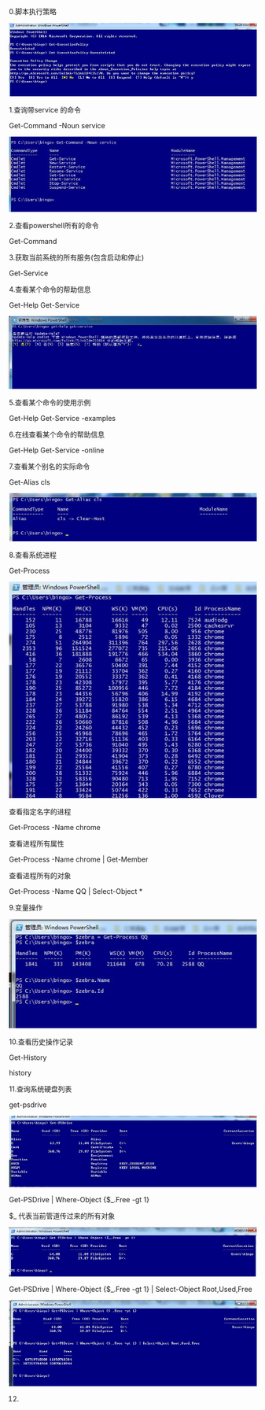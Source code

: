0.脚本执行策略

![image](./static/get-executionpolicy.jpg)

1.查询带service 的命令

Get-Command -Noun service

![image](./static/get-command.jpg)

2.查看powershell所有的命令

Get-Command

3.获取当前系统的所有服务(包含启动和停止)

Get-Service

4.查看某个命令的帮助信息

Get-Help Get-Service

![image](./static/get-help.jpg)

5.查看某个命令的使用示例

Get-Help Get-Service -examples

6.在线查看某个命令的帮助信息

Get-Help Get-Service -online

7.查看某个别名的实际命令

Get-Alias cls

![image](./static/get-alias.jpg)

8.查看系统进程

Get-Process

![image](./static/get-process.jpg)

查看指定名字的进程

Get-Process -Name chrome

查看进程所有属性

Get-Process -Name chrome | Get-Member

查看进程所有的对象

Get-Process -Name QQ | Select-Object *

9.变量操作

![image](./static/methods.jpg)

10.查看历史操作记录

Get-History

history

11.查询系统硬盘列表

get-psdrive

![image](./static/get-psdrive.jpg)

 Get-PSDrive | Where-Object {$_.Free -gt 1}
 
 $_ 代表当前管道传过来的所有对象

![image](./static/get-psdrive02.jpg)

Get-PSDrive | Where-Object {$_.Free -gt 1} | Select-Object Root,Used,Free

![image](./static/get-psdrive03.jpg)


12.






























